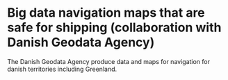 # Big data navigation maps that are safe for shipping (collaboration with Danish Geodata Agency)

The Danish Geodata Agency produce data and maps for navigation for danish territories including Greenland. 

